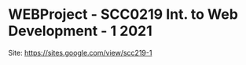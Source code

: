 # WEBProject - SCC0219 Int. to Web Development - 1 2021
Site: https://sites.google.com/view/scc219-1
